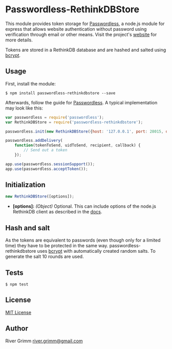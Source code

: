# Passwordless-RethinkDBStore

This module provides token storage for [Passwordless](https://github.com/florianheinemann/passwordless), a node.js module for express that allows website authentication without password using verification through email or other means. Visit the project's [website](https://passwordless.net) for more details.

Tokens are stored in a RethinkDB database and are hashed and salted using [bcrypt](https://github.com/ncb000gt/node.bcrypt.js/).

## Usage

First, install the module:

`$ npm install passwordless-rethinkdbstore --save`

Afterwards, follow the guide for [Passwordless](https://github.com/florianheinemann/passwordless). A typical implementation may look like this:

```javascript
var passwordless = require('passwordless');
var RethinkDBStore = require('passwordless-rethinkdbstore');

passwordless.init(new RethinkDBStore({host: '127.0.0.1', port: 28015, db: 'main'}));

passwordless.addDelivery(
    function(tokenToSend, uidToSend, recipient, callback) {
        // Send out a token
    });

app.use(passwordless.sessionSupport());
app.use(passwordless.acceptToken());
```

## Initialization

```javascript
new RethinkDBStore([options]);
```
* **[options]:** *(Object)* Optional. This can include options of the node.js RethinkDB client as described in the [docs](http://www.rethinkdb.com/api/javascript/#connect).

## Hash and salt
As the tokens are equivalent to passwords (even though only for a limited time) they have to be protected in the same way. passwordless-rethinkdbstore uses [bcrypt](https://github.com/ncb000gt/node.bcrypt.js/) with automatically created random salts. To generate the salt 10 rounds are used.

## Tests

`$ npm test`

## License

[MIT License](http://opensource.org/licenses/MIT)

## Author
River Grimm river.grimm@gmail.com
